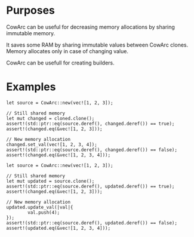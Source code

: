 # Purposes 

CowArc can be useful for decreasing memory allocations by sharing immutable memory.

It saves some RAM by sharing immutable values between CowArc clones.
Memory allocates only in case of changing value.

CowArc can be usefull for creating builders.

# Examples

```
let source = CowArc::new(vec![1, 2, 3]);

// Still shared memory
let mut changed = cloned.clone();
assert!(std::ptr::eq(source.deref(), changed.deref()) == true);
assert!(changed.eq(&vec![1, 2, 3]));

// New memory allocation
changed.set_val(vec![1, 2, 3, 4]);
assert!(std::ptr::eq(source.deref(), changed.deref()) == false);
assert!(changed.eq(&vec![1, 2, 3, 4]));
```
```
let source = CowArc::new(vec![1, 2, 3]);

// Still shared memory
let mut updated = source.clone();
assert!(std::ptr::eq(source.deref(), updated.deref()) == true);
assert!(changed.eq(&vec![1, 2, 3]));

// New memory allocation
updated.update_val(|val|{
        val.push(4);
});
assert!(std::ptr::eq(source.deref(), updated.deref()) == false);
assert!(updated.eq(&vec![1, 2, 3, 4]));
```
